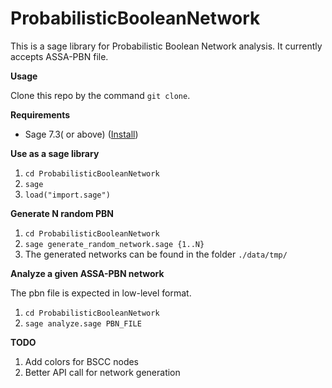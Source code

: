 # ProbabilisticBooleanNetwork
This is a sage library for Probabilistic Boolean Network analysis.
It currently accepts ASSA-PBN file.

**Usage**

Clone this repo by the command `git clone`.

**Requirements**

* Sage 7.3( or above) ([Install](http://www.sagemath.org/))


**Use as a sage library**

1. `cd ProbabilisticBooleanNetwork`
1. `sage`
1. `load("import.sage")`

**Generate N random PBN**

1. `cd ProbabilisticBooleanNetwork`
1. `sage generate_random_network.sage {1..N}`
1. The generated networks can be found in the folder `./data/tmp/`

**Analyze a given ASSA-PBN network**

The pbn file is expected in low-level format.

1. `cd ProbabilisticBooleanNetwork`
1. `sage analyze.sage PBN_FILE`

**TODO**

1. Add colors for BSCC nodes
2. Better API call for network generation
